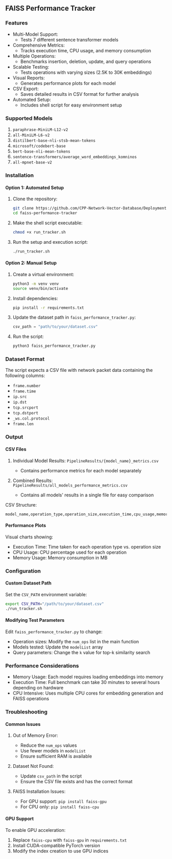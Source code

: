 ## FAISS Performance Tracker

### Features

- Multi-Model Support: 
    - Tests 7 different sentence transformer models
- Comprehensive Metrics: 
    - Tracks execution time, CPU usage, and memory consumption
- Multiple Operations: 
    - Benchmarks insertion, deletion, update, and query operations
- Scalable Testing: 
    - Tests operations with varying sizes (2.5K to 30K embeddings)
- Visual Reports: 
    - Generates performance plots for each model
- CSV Export: 
    - Saves detailed results in CSV format for further analysis
- Automated Setup: 
    - Includes shell script for easy environment setup

### Supported Models

1. `paraphrase-MiniLM-L12-v2`
2. `all-MiniLM-L6-v2`
3. `distilbert-base-nli-stsb-mean-tokens`
4. `microsoft/codebert-base`
5. `bert-base-nli-mean-tokens`
6. `sentence-transformers/average_word_embeddings_komninos`
7. `all-mpnet-base-v2`


### Installation

#### Option 1: Automated Setup 

1. Clone the repository:
   ```bash
   git clone https://github.com/CPP-Network-Vector-Database/Deployment
   cd faiss-performance-tracker
   ```

2. Make the shell script executable:
   ```bash
   chmod +x run_tracker.sh
   ```

3. Run the setup and execution script:
   ```bash
   ./run_tracker.sh
   ```

#### Option 2: Manual Setup

1. Create a virtual environment:
   ```bash
   python3 -m venv venv
   source venv/bin/activate
   ```

2. Install dependencies:
   ```bash
   pip install -r requirements.txt
   ```

3. Update the dataset path in `faiss_performance_tracker.py`:
   ```python
   csv_path = "path/to/your/dataset.csv"
   ```

4. Run the script:
   ```bash
   python3 faiss_performance_tracker.py
   ```

### Dataset Format

The script expects a CSV file with network packet data containing the following columns:
- `frame.number`
- `frame.time`
- `ip.src`
- `ip.dst`
- `tcp.srcport`
- `tcp.dstport`
- `_ws.col.protocol`
- `frame.len`

### Output

#### CSV Files

1. Individual Model Results: `PipelineResults/{model_name}_metrics.csv`
   - Contains performance metrics for each model separately

2. Combined Results: `PipelineResults/all_models_performance_metrics.csv`
   - Contains all models' results in a single file for easy comparison

CSV Structure:
```csv
model_name,operation_type,operation_size,execution_time,cpu_usage,memory_usage
```

#### Performance Plots

Visual charts showing:
- Execution Time: Time taken for each operation type vs. operation size
- CPU Usage: CPU percentage used for each operation
- Memory Usage: Memory consumption in MB

### Configuration

#### Custom Dataset Path

Set the `CSV_PATH` environment variable:
```bash
export CSV_PATH="/path/to/your/dataset.csv"
./run_tracker.sh
```

#### Modifying Test Parameters

Edit `faiss_performance_tracker.py` to change:
- Operation sizes: Modify the `num_ops` list in the main function
- Models tested: Update the `modelList` array
- Query parameters: Change the `k` value for top-k similarity search

### Performance Considerations

- Memory Usage: Each model requires loading embeddings into memory
- Execution Time: Full benchmark can take 30 minutes to several hours depending on hardware
- CPU Intensive: Uses multiple CPU cores for embedding generation and FAISS operations

### Troubleshooting

#### Common Issues

1. Out of Memory Error:
   - Reduce the `num_ops` values
   - Use fewer models in `modelList`
   - Ensure sufficient RAM is available

2. Dataset Not Found:
   - Update `csv_path` in the script
   - Ensure the CSV file exists and has the correct format

3. FAISS Installation Issues:
   - For GPU support: `pip install faiss-gpu`
   - For CPU only: `pip install faiss-cpu`

#### GPU Support

To enable GPU acceleration:
1. Replace `faiss-cpu` with `faiss-gpu` in `requirements.txt`
2. Install CUDA-compatible PyTorch version
3. Modify the index creation to use GPU indices